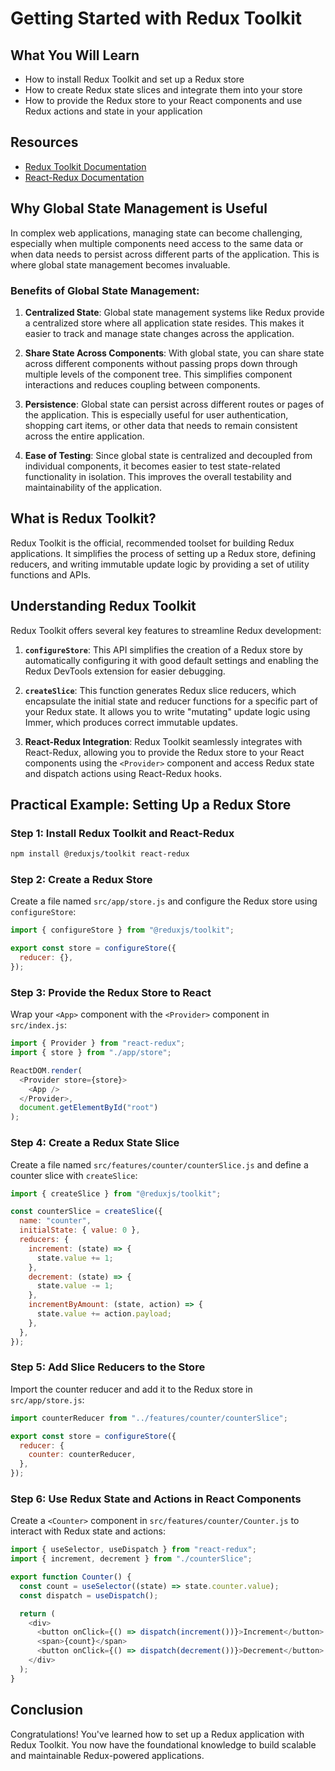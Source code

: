 # Getting Started with Redux Toolkit

## What You Will Learn

- How to install Redux Toolkit and set up a Redux store
- How to create Redux state slices and integrate them into your store
- How to provide the Redux store to your React components and use Redux actions and state in your application

## Resources

- [Redux Toolkit Documentation](https://redux-toolkit.js.org/)
- [React-Redux Documentation](https://react-redux.js.org/)

## Why Global State Management is Useful

In complex web applications, managing state can become challenging, especially when multiple components need access to the same data or when data needs to persist across different parts of the application. This is where global state management becomes invaluable.

### Benefits of Global State Management:

1. **Centralized State**: Global state management systems like Redux provide a centralized store where all application state resides. This makes it easier to track and manage state changes across the application.

2. **Share State Across Components**: With global state, you can share state across different components without passing props down through multiple levels of the component tree. This simplifies component interactions and reduces coupling between components.

3. **Persistence**: Global state can persist across different routes or pages of the application. This is especially useful for user authentication, shopping cart items, or other data that needs to remain consistent across the entire application.

4. **Ease of Testing**: Since global state is centralized and decoupled from individual components, it becomes easier to test state-related functionality in isolation. This improves the overall testability and maintainability of the application.

## What is Redux Toolkit?

Redux Toolkit is the official, recommended toolset for building Redux applications. It simplifies the process of setting up a Redux store, defining reducers, and writing immutable update logic by providing a set of utility functions and APIs.

## Understanding Redux Toolkit

Redux Toolkit offers several key features to streamline Redux development:

1. **`configureStore`**: This API simplifies the creation of a Redux store by automatically configuring it with good default settings and enabling the Redux DevTools extension for easier debugging.

2. **`createSlice`**: This function generates Redux slice reducers, which encapsulate the initial state and reducer functions for a specific part of your Redux state. It allows you to write "mutating" update logic using Immer, which produces correct immutable updates.

3. **React-Redux Integration**: Redux Toolkit seamlessly integrates with React-Redux, allowing you to provide the Redux store to your React components using the `<Provider>` component and access Redux state and dispatch actions using React-Redux hooks.

## Practical Example: Setting Up a Redux Store

### Step 1: Install Redux Toolkit and React-Redux

```bash
npm install @reduxjs/toolkit react-redux
```

### Step 2: Create a Redux Store

Create a file named `src/app/store.js` and configure the Redux store using `configureStore`:

```javascript
import { configureStore } from "@reduxjs/toolkit";

export const store = configureStore({
  reducer: {},
});
```

### Step 3: Provide the Redux Store to React

Wrap your `<App>` component with the `<Provider>` component in `src/index.js`:

```javascript
import { Provider } from "react-redux";
import { store } from "./app/store";

ReactDOM.render(
  <Provider store={store}>
    <App />
  </Provider>,
  document.getElementById("root")
);
```

### Step 4: Create a Redux State Slice

Create a file named `src/features/counter/counterSlice.js` and define a counter slice with `createSlice`:

```javascript
import { createSlice } from "@reduxjs/toolkit";

const counterSlice = createSlice({
  name: "counter",
  initialState: { value: 0 },
  reducers: {
    increment: (state) => {
      state.value += 1;
    },
    decrement: (state) => {
      state.value -= 1;
    },
    incrementByAmount: (state, action) => {
      state.value += action.payload;
    },
  },
});
```

### Step 5: Add Slice Reducers to the Store

Import the counter reducer and add it to the Redux store in `src/app/store.js`:

```javascript
import counterReducer from "../features/counter/counterSlice";

export const store = configureStore({
  reducer: {
    counter: counterReducer,
  },
});
```

### Step 6: Use Redux State and Actions in React Components

Create a `<Counter>` component in `src/features/counter/Counter.js` to interact with Redux state and actions:

```javascript
import { useSelector, useDispatch } from "react-redux";
import { increment, decrement } from "./counterSlice";

export function Counter() {
  const count = useSelector((state) => state.counter.value);
  const dispatch = useDispatch();

  return (
    <div>
      <button onClick={() => dispatch(increment())}>Increment</button>
      <span>{count}</span>
      <button onClick={() => dispatch(decrement())}>Decrement</button>
    </div>
  );
}
```

## Conclusion

Congratulations! You've learned how to set up a Redux application with Redux Toolkit. You now have the foundational knowledge to build scalable and maintainable Redux-powered applications.
